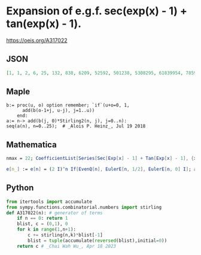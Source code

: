 # Expansion of e\.g\.f\. sec\(exp\(x\) \- 1\) \+ tan\(exp\(x\) \- 1\)\.
https://oeis.org/A317022
## JSON
```JSON
[1, 1, 2, 6, 25, 132, 838, 6209, 52592, 501238, 5308295, 61839954, 785915626, 10820482467, 160436371306, 2548722840218, 43188812459297, 777586865332600, 14823480294719570, 298285781617278681, 6318170247815155180, 140520406400556170514, 3274091838364580459623]
```
## Maple
```Maple
b:= proc(u, o) option remember; `if`(u+o=0, 1,
      add(b(o-1+j, u-j), j=1..u))
    end:
a:= n-> add(b(j, 0)*Stirling2(n, j), j=0..n):
seq(a(n), n=0..25);  # _Alois P. Heinz_, Jul 19 2018
```
## Mathematica
```Mathematica
nmax = 22; CoefficientList[Series[Sec[Exp[x] - 1] + Tan[Exp[x] - 1], {x, 0, nmax}], x] Range[0, nmax]!
```
```Mathematica
e[n_] := e[n] = (2 I)^n If[EvenQ[n], EulerE[n, 1/2], EulerE[n, 0] I]; a[n_] := a[n] = Sum[StirlingS2[n, k] e[k], {k, 0, n}]; Table[a[n], {n, 0, 22}]
```
## Python
```Python
from itertools import accumulate
from sympy.functions.combinatorial.numbers import stirling
def A317022(n): # generator of terms
    if n == 0: return 1
    blist, c = (0,1), 0
    for k in range(1,n+1):
        c += stirling(n,k)*blist[-1]
        blist = tuple(accumulate(reversed(blist),initial=0))
    return c # _Chai Wah Wu_, Apr 18 2023
```
